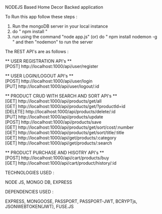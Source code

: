 NODEJS Based Home Decor Backed application 

To Run this app follow these steps :
1) Run the mongoDB server in your local instance
2) do " npm install "
3) run using the command "node app.js"
          (or)
   do " npm install nodemon -g " and then "nodemon" to run the server

The REST API's are as follows : 

** USER REGISTRATION API's **                              
[POST] http://localhost:1000/api/user/register

** USER LOGIN/LOGOUT API's **                             
[POST] http://localhost:1000/api/user/login                               
[PUT] http://localhost:1000/api/user/logout/:id

** PRODUCT CRUD WITH SEARCH AND SORT API's **                                  
[GET] http://localhost:1000/api/products/get/all                                   
[GET] http://localhost:1000/api/products/get/?productId=id                 
[DELETE] http://localhost:1000/api/products/delete/:id                              
[PUT] http://localhost:1000/api/products/update                               
[POST] http://localhost:1000/api/products/save                           
[GET] http://localhost:1000/api/products/get/sort/cost/:number                            
[GET] http://localhost:1000/api/products/get/sort/title/:title                                    
[GET] http://localhost:1000/api/get/products/:category                                            
[GET] http://localhost:1000/api/get/products/:search                             

** PRODUCT PURCHASE AND HISOTRY API's **                                     
[POST] http://localhost:1000/api/cart/products/buy                               
[GET] http://localhost:1000/api/cart/product/history/:id                                  

TECHNOLOGIES USED : 

NODE JS, 
MONGO DB, 
EXPRESS

DEPENDENCIES USED :

EXPRESS, 
MONGOOSE, 
PASSPORT, 
PASSPORT-JWT, 
BCRYPTjs, 
JSONWEBTOKEN(JWT), 
FUSE.JS